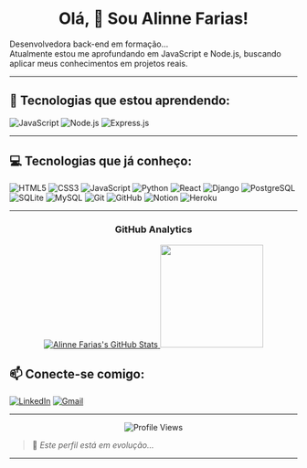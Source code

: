 
<h1 align="center">Olá, 👋 Sou Alinne Farias!</h1>


Desenvolvedora back-end em formação... <br>
Atualmente estou me aprofundando em JavaScript e Node.js, buscando aplicar meus conhecimentos em projetos reais.

---

## 🌱 Tecnologias que estou aprendendo:

![JavaScript](https://img.shields.io/badge/-JavaScript-F7DF1E?style=flat&logo=javascript) 
![Node.js](https://img.shields.io/badge/-Node.js-339933?style=flat&logo=node.js)
![Express.js](https://img.shields.io/badge/-Express.js-000000?style=flat&logo=express&logoColor=white)

---

## 💻 Tecnologias que já conheço:


![HTML5](https://img.shields.io/badge/-HTML5-E34F26?style=flat&logo=html5&logoColor=white) 
![CSS3](https://img.shields.io/badge/-CSS3-1572B6?style=flat&logo=css3&logoColor=white) 
![JavaScript](https://img.shields.io/badge/-JavaScript-F7DF1E?style=flat&logo=javascript) 
![Python](https://img.shields.io/badge/-Python-3776AB?style=flat&logo=python&logoColor=white) 
![React](https://img.shields.io/badge/-React-61DAFB?style=flat&logo=react&logoColor=white) 
![Django](https://img.shields.io/badge/-Django-092E20?style=flat&logo=django&logoColor=white) 
![PostgreSQL](https://img.shields.io/badge/-PostgreSQL-316192?style=flat&logo=postgresql&logoColor=white) 
![SQLite](https://img.shields.io/badge/-SQLite-003B57?style=flat&logo=sqlite&logoColor=white) 
![MySQL](https://img.shields.io/badge/-MySQL-4479A1?style=flat&logo=mysql&logoColor=white) 
![Git](https://img.shields.io/badge/-Git-F05032?style=flat&logo=git&logoColor=white) 
![GitHub](https://img.shields.io/badge/-GitHub-181717?style=flat&logo=github&logoColor=white) 
![Notion](https://img.shields.io/badge/-Notion-000000?style=flat&logo=notion&logoColor=white)
![Heroku](https://img.shields.io/badge/-Heroku-430098?style=flat&logo=heroku&logoColor=white) 

---

<h3 align="center">GitHub Analytics</h3>
<p align="center">
<a href="https://github.com/AVS1508">
  <img src="https://github-readme-stats.vercel.app/api?username=alinnegrazielle&show_icons=true&theme=dark" alt="Alinne Farias's GitHub Stats" />
  
  <img height="180em" src="https://github-readme-stats-eight-theta.vercel.app/api/top-langs/?username=alinnegrazielle&layout=compact&langs_count=8&theme=dark" />
</a>
</p>


## 📫 Conecte-se comigo:
<a href="https://www.linkedin.com/in/alinne-farias/" target="_blank">
<img src="https://img.shields.io/badge/-LinkedIn-%230077B5?style=for-the-badge&logo=linkedin&logoColor=white" alt="LinkedIn"/></a>
<a href="https://alinnegraziellecontato@gmail.com">
<img src="https://img.shields.io/badge/-Gmail-%23333?style=for-the-badge&logo=gmail&logoColor=white" alt="Gmail"/></a>

---

<p align="center">
  <img src="https://komarev.com/ghpvc/?username=alinnegrazielle&style=flat" alt="Profile Views">
</p>  

> 🚧 *Este perfil está em evolução...*


---
